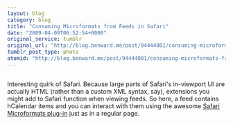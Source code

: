 ```yaml
---
layout: blog
category: blog
title: "Consuming Microformats from Feeds in Safari"
date: "2009-04-09T06:52:54+0000"
original_service: tumblr
original_url: "http://blog.benward.me/post/94444001/consuming-microformats-from-feeds-in"
tumblr_post_type: photo
atomid: "http://blog.benward.me/post/94444001/consuming-microformats-from-feeds-in"
---
```

<figure class="photo">
  <img src="http://benward.me/res/tumblr/media/94444001/0.jpg" alt="">
</figure>

Interesting quirk of Safari. Because large parts of Safari's in-viewport UI are actually HTML (rather than a custom XML syntax, say), extensions you might add to Safari function when viewing feeds. So here, a feed contains hCalendar items and you can interact with them using the awesome [Safari Microformats plug-in](http://zappatic.net/safarimicroformats/) just as in a regular page.